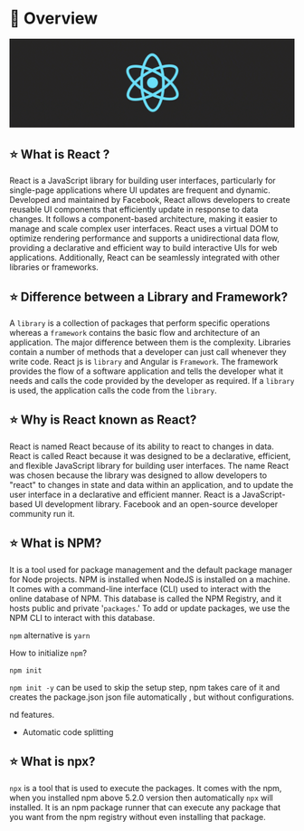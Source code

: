 # 💫 Overview

![demo](/assets/react.gif)

## ⭐ What is React ? 


React is a JavaScript library for building user interfaces, particularly for single-page applications where UI updates are frequent and dynamic. Developed and maintained by Facebook, React allows developers to create reusable UI components that efficiently update in response to data changes. It follows a component-based architecture, making it easier to manage and scale complex user interfaces. React uses a virtual DOM to optimize rendering performance and supports a unidirectional data flow, providing a declarative and efficient way to build interactive UIs for web applications. Additionally, React can be seamlessly integrated with other libraries or frameworks.

## ⭐ Difference between a Library and Framework?

A `library` is a collection of packages that perform specific operations whereas a `framework` contains the basic flow and architecture of an application. The major difference between them is the complexity. Libraries contain a number of methods that a developer can just call whenever they write code. React js is `library` and Angular is `Framework`. The framework provides the flow of a software application and tells the developer what it needs and calls the code provided by the developer as required. If a `library` is used, the application calls the code from the `library`.

## ⭐ Why is React known as React?

React is named React because of its ability to react to changes in data. React is called React because it was designed to be a declarative, efficient, and flexible JavaScript library for building user interfaces. The name React was chosen because the library was designed to allow developers to "react" to changes in state and data within an application, and to update the user interface in a declarative and efficient manner. React is a JavaScript-based UI development library. Facebook and an open-source developer community run it.

## ⭐ What is NPM?

It is a tool used for package management and the default package manager for Node projects. NPM is installed when NodeJS is installed on a machine. It comes with a command-line interface (CLI) used to interact with the online database of NPM. This database is called the NPM Registry, and it hosts public and private '`packages`.' To add or update packages, we use the NPM CLI to interact with this database.

`npm` alternative is `yarn`

How to initialize `npm`?

```
npm init
```

`npm init -y` can be used to skip the setup step, npm takes care of it and creates the package.json json file automatically , but without configurations.

nd features.

* Automatic code splitting

## ⭐ What is npx?

`npx` is a tool that is used to execute the packages. It comes with the npm, when you installed npm above 5.2.0 version then automatically `npx` will installed. It is an npm package runner that can execute any package that you want from the npm registry without even installing that package.